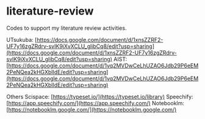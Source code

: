 # literature-review
Codes to support my literature review activities.

UTsukuba: [https://docs.google.com/document/d/1xnsZZRF2-UF7y16zgZRdrv-svIK9jXvXCLU_glibCq8/edit?usp=sharing](https://docs.google.com/document/d/1xnsZZRF2-UF7y16zgZRdrv-svIK9jXvXCLU_glibCq8/edit?usp=sharing)
AIST: [https://docs.google.com/document/d/1vq2MVDwCeLhUZAO6Jdb29P6eEM2PeNQea2kHGXblIdE/edit?usp=sharing](https://docs.google.com/document/d/1vq2MVDwCeLhUZAO6Jdb29P6eEM2PeNQea2kHGXblIdE/edit?usp=sharing) 

Others
Scispace: [https://typeset.io/](https://typeset.io/library)
Speechify: [https://app.speechify.com/](https://app.speechify.com/)
Notebooklm: [https://notebooklm.google.com/](https://notebooklm.google.com/)
